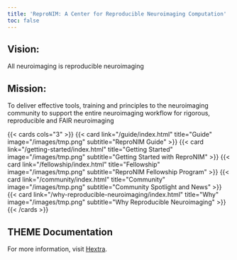 ```yaml
---
title: 'ReproNIM: A Center for Reproducible Neuroimaging Computation'
toc: false
---
```




## Vision:

All neuroimaging is reproducible neuroimaging

## Mission:

To deliver effective tools, training and principles to the neuroimaging community to support the entire neuroimaging workflow for rigorous, reproducible and FAIR neuroimaging


{{< cards cols="3" >}}
{{< card link="/guide/index.html" title="Guide" image="/images/tmp.png" subtitle="ReproNIM Guide" >}}
{{< card link="/getting-started/index.html" title="Getting Started" image="/images/tmp.png" subtitle="Getting Started with ReproNIM" >}}
{{< card link="/fellowship/index.html" title="Fellowship" image="/images/tmp.png" subtitle="ReproNIM Fellowship Program" >}}
{{< card link="/community/index.html" title="Community" image="/images/tmp.png" subtitle="Community Spotlight and News" >}}
{{< card link="/why-reproducible-neuroimaging/index.html" title="Why" image="/images/tmp.png" subtitle="Why Reproducible Neuroimaging" >}}
{{< /cards >}}

## THEME Documentation

For more information, visit [Hextra](https://imfing.github.io/hextra).
